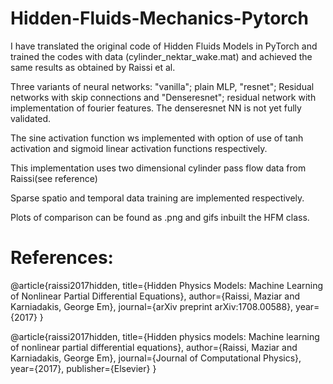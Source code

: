 # Hidden-Fluids-Mechanics-Pytorch
I have translated the original code of Hidden Fluids Models in PyTorch and trained the codes with data (cylinder_nektar_wake.mat) and achieved the same results as obtained by Raissi et al. 

Three variants of neural networks: "vanilla"; plain MLP, "resnet"; Residual networks with skip connections and "Denseresnet"; residual network with implementation of fourier features. The denseresnet NN is not yet fully validated.

The sine activation function ws implemented with option of use of tanh activation and sigmoid linear activation functions respectively.

This implementation uses two dimensional cylinder pass flow data from Raissi(see reference)

Sparse spatio and temporal data training are implemented respectively.

Plots of comparison can be found  as .png and gifs inbuilt the HFM class.




# References:

@article{raissi2017hidden,
  title={Hidden Physics Models: Machine Learning of Nonlinear Partial Differential Equations},
  author={Raissi, Maziar and Karniadakis, George Em},
  journal={arXiv preprint arXiv:1708.00588},
  year={2017}
}

@article{raissi2017hidden,
  title={Hidden physics models: Machine learning of nonlinear partial differential equations},
  author={Raissi, Maziar and Karniadakis, George Em},
  journal={Journal of Computational Physics},
  year={2017},
  publisher={Elsevier}
}
